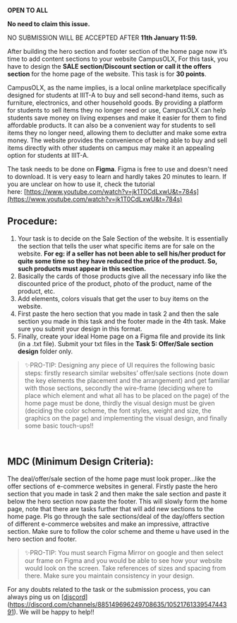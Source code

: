 **OPEN TO ALL**

**No need to claim this issue.** 

NO SUBMISSION WILL BE ACCEPTED AFTER **11th January 11:59.**

After building the hero section and footer section of the home page now it’s time to add content sections to your website CampusOLX, For this task, you have to design the **SALE section/Discount section or call it the offers section** for the home page of the website. This task is for **30 points**.

CampusOLX, as the name implies, is a local online marketplace specifically designed for students at IIIT-A to buy and sell second-hand items, such as furniture, electronics, and other household goods. By providing a platform for students to sell items they no longer need or use, CampusOLX can help students save money on living expenses and make it easier for them to find affordable products. It can also be a convenient way for students to sell items they no longer need, allowing them to declutter and make some extra money. The website provides the convenience of being able to buy and sell items directly with other students on campus may make it an appealing option for students at IIIT-A.

The task needs to be done on **Figma**. Figma is free to use and doesn't need to download. It is very easy to learn and hardly takes 20 minutes to learn. If you are unclear on how to use it, check the tutorial here: [https://www.youtube.com/watch?v=jk1T0CdLxwU&t=784s](https://www.youtube.com/watch?v=jk1T0CdLxwU&t=784s)

## Procedure:

1. Your task is to decide on the Sale Section of the website. It is essentially the section that tells the user what specific items are for sale on the website. **For eg: if a seller has not been able to sell his/her product for quite some time so they have reduced the price of the product. So, such products must appear in this section.**
2. Basically the cards of those products give all the necessary info like the discounted price of the product, photo of the product, name of the product, etc.
3. Add elements, colors visuals that get the user to buy items on the website. 
4. First paste the hero section that you made in task 2 and then the sale section you made in this task and the footer made in the 4th task. Make sure you submit your design in this format.
5. Finally, create your ideal Home page on a Figma file and provide its link (in a .txt file). Submit your txt files in the **Task 5: Offer/Sale section design** folder only.

> ✨PRO-TIP: Designing any piece of UI requires the following basic steps: firstly research similar websites’ offer/sale sections (note down the key elements the placement and the arrangement) and get familiar with those sections, secondly the wire-frame (deciding where to place which element and what all has to be placed on the page) of the home page must be done, thirdly the visual design must be given (deciding the color scheme, the font styles, weight and size, the graphics on the page) and implementing the visual design, and finally some basic touch-ups!!
> 

</br>

## **MDC (Minimum Design Criteria):**

The deal/offer/sale section of the home page must look proper…like the offer sections of e-commerce websites in general. Firstly paste the hero section that you made in task 2 and then make the sale section and paste it below the hero section now paste the footer. This will slowly form the home page, note that there are tasks further that will add new sections to the home page. Pls go through the sale sections/deal of the day/offers section of different e-commerce websites and make an impressive, attractive section. Make sure to follow the color scheme and theme u have used in the hero section and footer.

> ✨PRO-TIP: You must search Figma Mirror on google and then select our frame on Figma and you would be able to see how your website would look on the screen. Take references of sizes and spacing from there. Make sure you maintain consistency in your design.
> 

For any doubts related to the task or the submission process, you can always ping us on [[discord](https://discord.com/channels/885149696249708635/1052176133954744391)](https://discord.com/channels/885149696249708635/1052176133954744391).  We will be happy to help!!